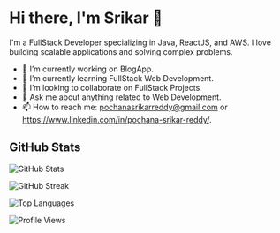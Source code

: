 <!--
**SRIKARREDDY-dotorg/SRIKARREDDY-dotorg** is a ✨ _special_ ✨ repository because its `README.md` (this file) appears on your GitHub profile.

Here are some ideas to get you started:

- 🔭 I’m currently working on ...
- 🌱 I’m currently learning ...
- 👯 I’m looking to collaborate on ...
- 🤔 I’m looking for help with ...
- 💬 Ask me about ...
- 📫 How to reach me: ...
- 😄 Pronouns: ...
- ⚡ Fun fact: ...
-->

# Hi there, I'm Srikar 👋

I'm a FullStack Developer specializing in Java, ReactJS, and AWS. I love building scalable applications and solving complex problems.

- 🔭 I’m currently working on BlogApp.
- 🌱 I’m currently learning FullStack Web Development.
- 👯 I’m looking to collaborate on FullStack Projects.
- 💬 Ask me about anything related to Web Development.
- 📫 How to reach me: pochanasrikarreddy@gmail.com or https://www.linkedin.com/in/pochana-srikar-reddy/.

## GitHub Stats
![GitHub Stats](https://github-readme-stats.vercel.app/api?username=SRIKARREDDY-dotorg&show_icons=true&theme=radical)

![GitHub Streak](https://streak-stats.demolab.com?user=SRIKARREDDY-dotorg&theme=radical&hide_border=true)

![Top Languages](https://github-readme-stats.vercel.app/api/top-langs/?username=SRIKARREDDY-dotorg&layout=compact&theme=radical)

![Profile Views](https://komarev.com/ghpvc/?username=SRIKARREDDY-dotorg)

